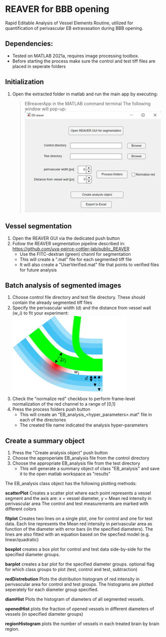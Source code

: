 # REAVER for BBB opening
Rapid Editable Analysis of Vessel Elements Routine, utilized for quantification of perivascular EB extravasation during BBB opening.


## Dependencies:
* Tested on MATLAB 2021a, requires image processing toolbox.
* Before starting the process make sure the control and test tiff files are placed in seperate folders

## Initialization
1. Open the extracted folder in matlab and run the main app by executing:
	>EBreaverApp
	in the MATLAB command terminal
The following window will pop-up:
![screenshot](resources/guiUI.png)

## Vessel segmentation
1. Open the REAVER GUI via the dedicated push button
2. Follow the REAVER segmentation pipeline described in: https://github.com/uva-peirce-cottler-lab/public_REAVER
	- Use the FITC-dextran (green) channl for segmentation
	- This will create a ".mat" file for each segmented tiff file
	- It will also create a "UserVerified.mat" file that points to verified files for future analysis

## Batch analysis of segmented images
1. Choose control file directory and test file directory.
	These should contain the already segmented tiff files
2. Specify the perivascular width (d) and the distance from vessel wall (w_i) to fit your experiment:
![screenshot](resources/perivascularArea.png)
3. Check the "normalize red" checkbox to perform frame-level normalization of the red channel to a range of [0,1]
4. Press the process folders push button
	- This will create an "EB_analysis_<hyper_parameters>.mat" file in each of the directories
	- The created file name indicated the analysis hyper-parameters

## Create a summary object
1. Press the "Create analysis object" push button
2. Choose the approperiate EB_analysis file from the control directory
3. Choose the appropriate EB_analysis file from the test directory
	- This will generate a summary object of class "EB_analysis" and save it to the open matlab workspace as "results"

The EB_analysis class object has the following plotting methods:

**scatterPlot**
Creates a scatter plot where each point represents a vessel segment and the axis are:
x = vessel diameter, y = Mean red intensity in perivascular area 
The control and test measurements are marked with different colors

**fitplot**
Creates two lines on a single plot, one for control and one for test data.
Each line represents the Mean red intensity in perivascular area as function
of the diameter with error bars (in the specified diameters).
The lines are also fitted with an equation based on the specfied model (e.g. linear/quadratic)

**boxplot**
creates a box plot for control and test data side-by-side for the specified diameter groups.

**barplot**
creates a bar plot for the specified diameter groups.
optional flag for which class groups to plot (test, control and test, subtraction)

**redDistrebution**
Plots the distribution histogram of red intensity in perivascular area for control and test groups.
The histograms are plotted seperately for each diameter group specified.

**diamHist**
Plots the histogram of diameters of all segmented vessels.

**openedHist**
plots the fraction of opened vessels in different diameters of vessels (in specified diameter groups)

**regionHistogram**
plots the number of vessels in each treated brain by brain region.